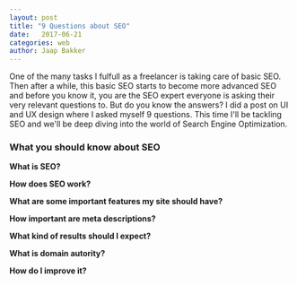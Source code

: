 ```yaml
---
layout: post
title: "9 Questions about SEO"
date:   2017-06-21
categories: web
author: Jaap Bakker
---
```


One of the many tasks I fulfull as a freelancer is taking care of basic SEO. Then after a while, this basic SEO starts to become more advanced SEO and before you know it, you are the SEO expert everyone is asking their very relevant questions to. But do you know the answers? I did a post on UI and UX design where I asked myself 9 questions. This time I'll be tackling SEO and we'll be deep diving into the world of Search Engine Optimization.

### What you should know about SEO

**What is SEO?**

**How does SEO work?**

**What are some important features my site should have?**

**How important are meta descriptions?**

**What kind of results should I expect?**

**What is domain autority?**

**How do I improve it?**


